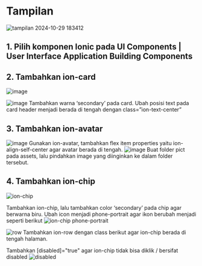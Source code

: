 # Tampilan
![tampilan 2024-10-29 183412](https://github.com/user-attachments/assets/5a30cb19-c2eb-445c-bee6-c5560d8d2822)

## 1.	Pilih komponen Ionic pada UI Components | User Interface Application Building Components
## 2.	Tambahkan ion-card
![image](https://github.com/user-attachments/assets/5c12c3a4-6de0-4db6-810f-cc6f349eb8b0)

![image](https://github.com/user-attachments/assets/509f23c1-f475-421f-af74-fa141aa050b3)
Tambahkan warna ‘secondary’ pada card. Ubah posisi text pada card header menjadi berada di tengah dengan class=”ion-text-center”
## 3.	Tambahkan ion-avatar
![image](https://github.com/user-attachments/assets/0fa93346-2e96-4726-bd2c-bd66cac329a3)
Gunakan ion-avatar, tambahkan flex item properties yaitu ion-align-self-center agar avatar berada di tengah.
![image](https://github.com/user-attachments/assets/b917204a-091d-4d67-977b-59ca7906090e)
Buat folder pict pada assets, lalu pindahkan image yang diinginkan ke dalam folder tersebut.
## 4.	Tambahkan ion-chip
![ion-chip](https://github.com/user-attachments/assets/10d1ccc3-9abd-4439-a9bf-6cb5d65941a0)

Tambahkan ion-chip, lalu tambahkan color ‘secondary’ pada chip agar berwarna biru. Ubah icon menjadi phone-portrait agar ikon berubah menjadi seperti berikut
![ion-chip phone-portrait](https://github.com/user-attachments/assets/07755b52-53cd-4f81-8d44-49a036c16511)

![row](https://github.com/user-attachments/assets/4cd509a5-0d8f-4714-9f45-cd62a9d753d5)
Tambahkan ion-row dengan class berikut <ion-row class="ion-justify-content-center"> agar ion-chip berada di tengah halaman.

Tambahkan [disabled]="true" agar ion-chip tidak bisa diklik / bersifat disabled
![disabled](https://github.com/user-attachments/assets/87d0e5b4-c3a9-4ff0-8484-95280cc48d68)



